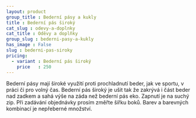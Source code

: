 ```yaml
---
layout: product
group_title : Bederní pásy a kukly
title : Bederní pás široký
cat_slug : odevy-a-doplnky
cat_title : Oděvy a doplňky
group_slug : bederni-pasy-a-kukly
has_image : False
slug : bederni-pas-siroky
pricing:
  - variant : Bederní pás široký
    price   : 250
---
```


Bederní pásy mají široké využití proti prochladnutí beder, jak ve sportu, v práci či pro volný čas. Bederní pás široký je ušit tak že zakrývá i část beder nad zadkem a sahá výše na záda než bederní pás eko. Zapnutí je na suchý zip. Při zadávání objednávky prosím změřte šířku boků. Barev a barevných kombinací je nepřeberné množství.

